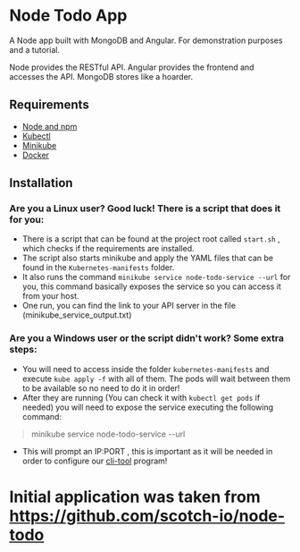# Node Todo App

A Node app built with MongoDB and Angular. For demonstration purposes and a tutorial.

Node provides the RESTful API. Angular provides the frontend and accesses the API. MongoDB stores like a hoarder.

## Requirements

- [Node and npm](http://nodejs.org)
- [Kubectl](https://kubernetes.io/docs/reference/kubectl/)
- [Minikube](https://minikube.sigs.k8s.io/docs/start/)
- [Docker](https://www.docker.com/)

## Installation


### Are you a Linux user? Good luck! There is a script that does it for you:

- There is a script that can be found at the project root called `start.sh` , which checks if the requirements are installed.
- The script also starts minikube and apply the YAML files that can be found in the `Kubernetes-manifests` folder.
- It also runs the command `minikube service node-todo-service --url` for you, this command  basically  exposes the service so you can access it from your host.
- One run, you can find the link to your API server in the file (minikube_service_output.txt)

### Are you a Windows user or the script didn't work?  Some extra steps:
- You will need to access inside the folder `kubernetes-manifests` and execute `kube apply -f` with all of them. The pods will wait between them to be available so no need to do it in order!
- After they are running (You can check it with `kubectl get pods` if needed) you will need to expose the service executing the following command:
 > minikube service node-todo-service --url
- This will prompt an IP:PORT , this is important as it will be needed in order to configure our [cli-tool](https://github.com/Arcadidc/cli-tool) program!


# Initial application was taken from https://github.com/scotch-io/node-todo
